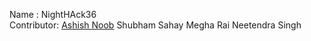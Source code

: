 Name : NightHAck36
<br/>
Contributor: [Ashish Noob](https://github.com/ashish-noob)
Shubham Sahay
Megha Rai
Neetendra Singh
